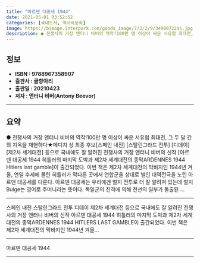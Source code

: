 ```yaml
---
title: "아르덴 대공세 1944"
date: 2021-05-01 03:52:52
categories: [국내도서, 역사와문화]
image: https://bimage.interpark.com/goods_image/7/2/2/9/349007229s.jpg
description: ● 전쟁사의 거장 앤터니 비버의 역작!100만 명 이상이 싸운 서유럽 최대전, 그 두 달 간의 지옥을 재현하다★메디치 상 최종 후보[스페인 내전] [스탈린그라드 전투] [디데이] [제2차 세계대전] 등으로 국내에도 잘 알려진 전쟁사의 거장 앤터니 비버의 신작 [아르덴 대공세 1944
---
```


## **정보**

- **ISBN : 9788967358907**
- **출판사 : 글항아리**
- **출판일 : 20210423**
- **저자 : 앤터니 비버(Antony Beevor)**

------



## **요약**

●  전쟁사의 거장 앤터니 비버의 역작!100만 명 이상이 싸운 서유럽 최대전, 그 두 달 간의 지옥을 재현하다★메디치 상 최종 후보[스페인 내전] [스탈린그라드 전투] [디데이] [제2차 세계대전] 등으로 국내에도 잘 알려진 전쟁사의 거장 앤터니 비버의 신작 [아르덴 대공세 1944 히틀러의 마지막 도박과 제2차 세계대전의 종막ARDENNES 1944 Hitlers last gamble]이 출간되었다. 이번 책은 제2차 세계대전의 막바지인 1944년 겨울, 연일 수세에 몰린 히틀러가 막다른 곳에서 연합군을 상대로 벌인 대역전극을 노린 아르덴 대공세를 다룬다. 아르덴 대공세는 우리에겐 벌지 전투로 더 잘 알려져 있는데 벌지Bulge는 영어로 주머니라는 뜻이다. 독일군의 진격에 의해 전선의 일부가 돌출된 ...

------

스페인 내전 스탈린그라드 전투 디데이 제2차 세계대전 등으로 국내에도 잘 알려진 전쟁사의 거장 앤터니 비버의 신작 아르덴 대공세 1944 히틀러의 마지막 도박과 제2차 세계대전의 종막ARDENNES 1944 HITLERS LAST GAMBLE이 출간되었다. 이번 책은 제2차 세계대전의 막바지인 1944년 겨울... 

------


아르덴 대공세 1944 

------



